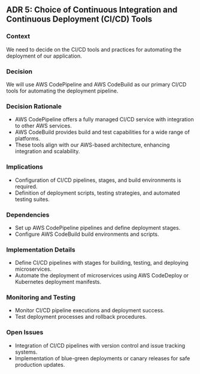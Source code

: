 ## ADR 5: Choice of Continuous Integration and Continuous Deployment (CI/CD) Tools

### Context
We need to decide on the CI/CD tools and practices for automating the deployment of our application.

### Decision
We will use AWS CodePipeline and AWS CodeBuild as our primary CI/CD tools for automating the deployment pipeline.

### Decision Rationale
+ AWS CodePipeline offers a fully managed CI/CD service with integration to other AWS services.
+ AWS CodeBuild provides build and test capabilities for a wide range of platforms.
+ These tools align with our AWS-based architecture, enhancing integration and scalability.

### Implications
+ Configuration of CI/CD pipelines, stages, and build environments is required.
+ Definition of deployment scripts, testing strategies, and automated testing suites.

### Dependencies
+ Set up AWS CodePipeline pipelines and define deployment stages.
+ Configure AWS CodeBuild build environments and scripts.

### Implementation Details
+ Define CI/CD pipelines with stages for building, testing, and deploying microservices.
+ Automate the deployment of microservices using AWS CodeDeploy or Kubernetes deployment manifests.

### Monitoring and Testing
+ Monitor CI/CD pipeline executions and deployment success.
+ Test deployment processes and rollback procedures.

### Open Issues
+ Integration of CI/CD pipelines with version control and issue tracking systems.
+ Implementation of blue-green deployments or canary releases for safe production updates.
